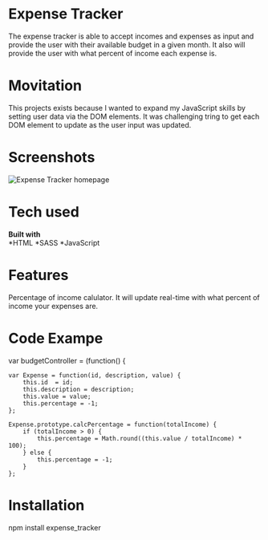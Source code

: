# Expense Tracker
The expense tracker is able to accept incomes and expenses as input and 
provide the user with their available budget in a given month. It also
will provide the user with what percent of income each expense is.

# Movitation
This projects exists because I wanted to expand my JavaScript skills by 
setting user data via the DOM elements.
It was challenging tring to get each DOM element to update as the user 
input was updated.

# Screenshots
![Expense Tracker homepage](C:\Users\Matt\Desktop\portfolio\dist\img\projects)

# Tech used
**Built with**  
  *HTML
  *SASS
  *JavaScript

# Features
Percentage of income calulator. It will update real-time with what percent
of income your expenses are.

# Code Exampe
var budgetController = (function() {

    var Expense = function(id, description, value) {
        this.id  = id;
        this.description = description;
        this.value = value;
        this.percentage = -1;
    };

    Expense.prototype.calcPercentage = function(totalIncome) {
        if (totalIncome > 0) {
            this.percentage = Math.round((this.value / totalIncome) * 100);
        } else {
            this.percentage = -1;
        }
    };

# Installation
npm install expense_tracker
